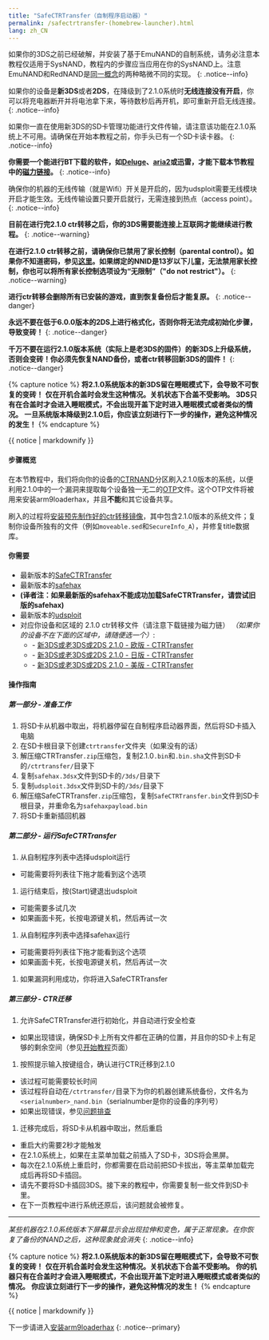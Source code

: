 ```yaml
---
title: "SafeCTRTransfer（自制程序启动器）"
permalink: /safectrtransfer-(homebrew-launcher).html
lang: zh_CN
---
```


如果你的3DS之前已经破解，并安装了基于EmuNAND的自制系统，请务必注意本教程仅适用于SysNAND，教程内的步骤应当应用在你的SysNAND上。注意EmuNAND和RedNAND是[同一概念](http://3dbrew.org/wiki/NAND_Redirection)的两种略微不同的实现。
{: .notice--info}

如果你的设备是**新3DS**或者**2DS**，在降级到了2.1.0系统时**无线连接没有开启**，你可以将充电器断开并将电池拿下来，等待数秒后再开机，即可重新开启无线连接。
{: .notice--info}

如果你一直在使用新3DS的SD卡管理功能进行文件传输，请注意该功能在2.1.0系统上不可用。请确保在开始本教程之前，你手头已有一个SD卡读卡器。
{: .notice--info}

**你需要一个能进行BT下载的软件，如[Deluge](http://dev.deluge-torrent.org/wiki/Download)、[aria2](https://aria2.github.io/)或迅雷，才能下载本节教程中的[磁力链接](http://baike.baidu.com/item/%E7%A3%81%E5%8A%9B%E9%93%BE%E6%8E%A5)。**
{: .notice--info}

确保你的机器的无线传输（就是Wifi）开关是开启的，因为udsploit需要无线模块开启才能生效。无线传输设置只要开启就行，无需连接到热点（access point）。
{: .notice--info}

**目前在进行完2.1.0 ctr转移之后，你的3DS需要能连接上互联网才能继续进行教程。**
{: .notice--warning}

**在进行2.1.0 ctr转移之前，请确保你已禁用了家长控制（parental control）。如果你不知道密码，参见[这里](https://mkey.salthax.org/)。如果绑定的NNID是13岁以下儿童，无法禁用家长控制，你也可以将所有家长控制选项设为“无限制”（"do not restrict"）。**
{: .notice--warning}

**进行ctr转移会删除所有已安装的游戏，直到恢复备份后才能复原。**
{: .notice--danger}

**永远不要在低于6.0.0版本的2DS上进行格式化，否则你将无法完成初始化步骤，导致变砖！**
{: .notice--danger}

**千万不要在运行2.1.0版本系统（实际上是老3DS的固件）的新3DS上升级系统，否则会变砖！你必须先恢复NAND备份，或者ctr转移回新3DS的固件！**
{: .notice--danger}

{% capture notice %}
**将2.1.0系统版本的新3DS留在睡眠模式下，会导致不可恢复的变砖！**
**仅在开机合盖时会发生这种情况。关机状态下合盖不受影响。**
**3DS只有在合盖时才会进入睡眠模式，不会出现开盖下定时进入睡眠模式或者类似的情况。**
**一旦系统版本降级到2.1.0后，你应该立刻进行下一步的操作，避免这种情况的发生！**
{% endcapture %}

<div class="notice--danger">{{ notice | markdownify }}</div>

#### 步骤概览

在本节教程中，我们将向你的设备的[CTRNAND](https://www.3dbrew.org/wiki/Flash_Filesystem#CTR_partition)分区刷入2.1.0版本的系统，以便利用2.1.0中的一个漏洞来提取每个设备独一无二的[OTP](otp-info)文件。这个OTP文件将被用来安装arm9loaderhax，并且**不能**和其它设备共享。

刷入的过程将[安装预先制作好的ctr转移镜像](https://www.reddit.com/r/3dshacks/comments/4zhe4a/)，其中包含2.1.0版本的系统文件；复制你设备所独有的文件（例如`moveable.sed`和`SecureInfo_A`），并修复title数据库。

#### 你需要

* 最新版本的[SafeCTRTransfer](https://github.com/d0k3/SafeCTRTransfer/releases/latest)
* 最新版本的[safehax](https://github.com/TiniVi/safehax/releases/)
* **(译者注：如果最新版的safehax不能成功加载SafeCTRTransfer，请尝试旧版的safehax)**
* 最新版本的[udsploit](https://github.com/smealum/udsploit/releases/latest)
* 对应你设备和区域的 2.1.0 ctr转移文件（请注意下载链接为磁力链）
*（如果你的设备不在下面的区域中，请随便选一个）*:
  +    <i class="fa fa-magnet" aria-hidden="true" title="这个下载链接是磁力链格式的。请使用BT种子客户端进行下载。"></i> - [新3DS或老3DS或2DS 2.1.0 - 欧版 - CTRTransfer](magnet:?xt=urn:btih:89acc9c1b488b8b38251de0ddf07975d6bd354a1&dn=2.1.0-4E%5FCTRTransfer%5Fo3ds.zip&tr=udp%3A%2F%2Ftracker.coppersurfer.tk%3A6969%2Fannounce&tr=udp%3A%2F%2Ftracker.opentrackr.org%3A1337%2Fannounce&tr=http%3A%2F%2Ftracker.opentrackr.org%3A1337%2Fannounce&tr=udp%3A%2F%2Fzer0day.ch%3A1337%2Fannounce&tr=udp%3A%2F%2Ftracker.leechers-paradise.org%3A6969%2Fannounce&tr=http%3A%2F%2Fexplodie.org%3A6969%2Fannounce&tr=udp%3A%2F%2Fexplodie.org%3A6969%2Fannounce&tr=udp%3A%2F%2F9.rarbg.com%3A2710%2Fannounce&tr=udp%3A%2F%2Fp4p.arenabg.com%3A1337%2Fannounce&tr=http%3A%2F%2Fp4p.arenabg.com%3A1337%2Fannounce&tr=udp%3A%2F%2Ftracker.aletorrenty.pl%3A2710%2Fannounce&tr=http%3A%2F%2Ftracker.aletorrenty.pl%3A2710%2Fannounce&tr=http%3A%2F%2Ftracker1.wasabii.com.tw%3A6969%2Fannounce&tr=http%3A%2F%2Ftracker.baravik.org%3A6970%2Fannounce&tr=http%3A%2F%2Ftracker.tfile.me%2Fannounce&tr=udp%3A%2F%2Ftorrent.gresille.org%3A80%2Fannounce&tr=http%3A%2F%2Ftorrent.gresille.org%2Fannounce&tr=udp%3A%2F%2Ftracker.yoshi210.com%3A6969%2Fannounce&tr=udp%3A%2F%2Ftracker.tiny-vps.com%3A6969%2Fannounce&tr=udp%3A%2F%2Ftracker.filetracker.pl%3A8089%2Fannounce)
  +    <i class="fa fa-magnet" aria-hidden="true" title="这个下载链接是磁力链格式的。请使用BT种子客户端进行下载。"></i> - [新3DS或老3DS或2DS 2.1.0 - 日版 - CTRTransfer](magnet:?xt=urn:btih:3dbb9c9c85a33c6242f424dcbaebcacdd8a5912b&dn=2.1.0-4J%5FCTRTransfer%5Fo3ds.zip&tr=udp%3A%2F%2Ftracker.coppersurfer.tk%3A6969%2Fannounce&tr=udp%3A%2F%2Ftracker.opentrackr.org%3A1337%2Fannounce&tr=http%3A%2F%2Ftracker.opentrackr.org%3A1337%2Fannounce&tr=udp%3A%2F%2Fzer0day.ch%3A1337%2Fannounce&tr=udp%3A%2F%2Ftracker.leechers-paradise.org%3A6969%2Fannounce&tr=http%3A%2F%2Fexplodie.org%3A6969%2Fannounce&tr=udp%3A%2F%2Fexplodie.org%3A6969%2Fannounce&tr=udp%3A%2F%2F9.rarbg.com%3A2710%2Fannounce&tr=udp%3A%2F%2Fp4p.arenabg.com%3A1337%2Fannounce&tr=http%3A%2F%2Fp4p.arenabg.com%3A1337%2Fannounce&tr=udp%3A%2F%2Ftracker.aletorrenty.pl%3A2710%2Fannounce&tr=http%3A%2F%2Ftracker.aletorrenty.pl%3A2710%2Fannounce&tr=http%3A%2F%2Ftracker1.wasabii.com.tw%3A6969%2Fannounce&tr=http%3A%2F%2Ftracker.baravik.org%3A6970%2Fannounce&tr=http%3A%2F%2Ftracker.tfile.me%2Fannounce&tr=udp%3A%2F%2Ftorrent.gresille.org%3A80%2Fannounce&tr=http%3A%2F%2Ftorrent.gresille.org%2Fannounce&tr=udp%3A%2F%2Ftracker.yoshi210.com%3A6969%2Fannounce&tr=udp%3A%2F%2Ftracker.tiny-vps.com%3A6969%2Fannounce&tr=udp%3A%2F%2Ftracker.filetracker.pl%3A8089%2Fannounce)
  +    <i class="fa fa-magnet" aria-hidden="true" title="这个下载链接是磁力链格式的。请使用BT种子客户端进行下载。"></i> - [新3DS或老3DS或2DS 2.1.0 - 美版 - CTRTransfer](magnet:?xt=urn:btih:1609ce9ee7b0ed9b6dea0b3e7cca4fc52dad6ff4&dn=2.1.0-4U%5FCTRTransfer%5Fo3ds.zip&tr=udp%3A%2F%2Ftracker.coppersurfer.tk%3A6969%2Fannounce&tr=udp%3A%2F%2Ftracker.opentrackr.org%3A1337%2Fannounce&tr=http%3A%2F%2Ftracker.opentrackr.org%3A1337%2Fannounce&tr=udp%3A%2F%2Fzer0day.ch%3A1337%2Fannounce&tr=udp%3A%2F%2Ftracker.leechers-paradise.org%3A6969%2Fannounce&tr=http%3A%2F%2Fexplodie.org%3A6969%2Fannounce&tr=udp%3A%2F%2Fexplodie.org%3A6969%2Fannounce&tr=udp%3A%2F%2F9.rarbg.com%3A2710%2Fannounce&tr=udp%3A%2F%2Fp4p.arenabg.com%3A1337%2Fannounce&tr=http%3A%2F%2Fp4p.arenabg.com%3A1337%2Fannounce&tr=udp%3A%2F%2Ftracker.aletorrenty.pl%3A2710%2Fannounce&tr=http%3A%2F%2Ftracker.aletorrenty.pl%3A2710%2Fannounce&tr=http%3A%2F%2Ftracker1.wasabii.com.tw%3A6969%2Fannounce&tr=http%3A%2F%2Ftracker.baravik.org%3A6970%2Fannounce&tr=http%3A%2F%2Ftracker.tfile.me%2Fannounce&tr=udp%3A%2F%2Ftorrent.gresille.org%3A80%2Fannounce&tr=http%3A%2F%2Ftorrent.gresille.org%2Fannounce&tr=udp%3A%2F%2Ftracker.yoshi210.com%3A6969%2Fannounce&tr=udp%3A%2F%2Ftracker.tiny-vps.com%3A6969%2Fannounce&tr=udp%3A%2F%2Ftracker.filetracker.pl%3A8089%2Fannounce)

#### 操作指南

##### 第一部分 - 准备工作

1. 将SD卡从机器中取出，将机器停留在自制程序启动器界面，然后将SD卡插入电脑
1. 在SD卡根目录下创建`ctrtransfer`文件夹（如果没有的话）
1. 解压缩CTRTransfer`.zip`压缩包，复制2.1.0`.bin`和`.bin.sha`文件到SD卡的`/ctrtransfer/`目录下
1. 复制`safehax.3dsx`文件到SD卡的`/3ds/`目录下
1. 复制`udsploit.3dsx`文件到SD卡的`/3ds/`目录下
1. 解压缩SafeCTRTransfer`.zip`压缩包，复制`SafeCTRTransfer.bin`文件到SD卡根目录，并重命名为`safehaxpayload.bin`
1. 将SD卡重新插回机器

##### 第二部分 - 运行SafeCTRTransfer

1. 从自制程序列表中选择udsploit运行
  + 可能需要将列表往下拖才能看到这个选项
1. 运行结束后，按(Start)键退出udsploit
  + 可能需要多试几次
  + 如果画面卡死，长按电源键关机，然后再试一次
1. 从自制程序列表中选择safehax运行
  + 可能需要将列表往下拖才能看到这个选项
  + 如果画面卡死，长按电源键关机，然后再试一次
1. 如果漏洞利用成功，你将进入SafeCTRTransfer

##### 第三部分 - CTR迁移

1. 允许SafeCTRTransfer进行初始化，并自动进行安全检查
  + 如果出现错误，确保SD卡上所有文件都在正确的位置，并且你的SD卡上有足够的剩余空间（参见[开始教程](get-started)页面）
1. 按照提示输入按键组合，确认进行CTR迁移到2.1.0
  + 该过程可能需要较长时间
  + 该过程将自动在`/ctrtransfer/`目录下为你的机器创建系统备份，文件名为`<serialnumber>_nand.bin`（serialnumber是你的设备的序列号）
  + 如果出现错误，参见[问题排查](troubleshooting#ts_transfer)
1. 迁移完成后，将SD卡从机器中取出，然后重启
  + 重启大约需要2秒才能触发
  + 在2.1.0系统上，如果在主菜单加载之前插入了SD卡，3DS将会黑屏。
  + 每次在2.1.0系统上重启时，你都需要在启动前把SD卡拔出，等主菜单加载完成后再将SD卡插回。
  + 请先不要将SD卡插回3DS。接下来的教程中，你需要复制一些文件到SD卡里。
  + 在下一页教程中进行系统还原后，该问题就会被修复。

---

*某些机器在2.1.0系统版本下屏幕显示会出现拉伸和变色，属于正常现象。在你恢复了备份的NAND之后，这种现象就会消失*
{: .notice--info}

{% capture notice %}
**将2.1.0系统版本的新3DS留在睡眠模式下，会导致不可恢复的变砖！**
**仅在开机合盖时会发生这种情况。关机状态下合盖不受影响。**
**你的机器只有在合盖时才会进入睡眠模式，不会出现开盖下定时进入睡眠模式或者类似的情况。**
**你应该立刻进行下一步的操作，避免这种情况的发生！**
{% endcapture %}

<div class="notice--danger">{{ notice | markdownify }}</div>

下一步请进入[安装arm9loaderhax](installing-arm9loaderhax)
{: .notice--primary}

